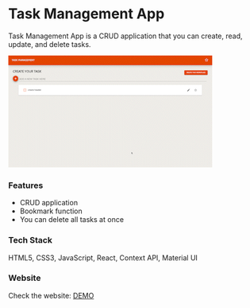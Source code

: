 # Task Management App

Task Management App is a CRUD application that you can create, read, update, and delete tasks.

<img src="public/images/taskManagement.gif">

### Features

- CRUD application
- Bookmark function
- You can delete all tasks at once

### Tech Stack

HTML5, CSS3, JavaScript, React, Context API, Material UI

### Website

Check the website: [DEMO](https://task-management-phi.vercel.app/)
